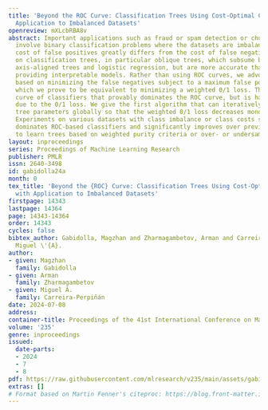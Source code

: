 ```yaml
---
title: 'Beyond the ROC Curve: Classification Trees Using Cost-Optimal Curves, with
  Application to Imbalanced Datasets'
openreview: mXLcbRBA8v
abstract: Important applications such as fraud or spam detection or churn prediction
  involve binary classification problems where the datasets are imbalanced and the
  cost of false positives greatly differs from the cost of false negatives. We focus
  on classification trees, in particular oblique trees, which subsume both the traditional
  axis-aligned trees and logistic regression, but are more accurate than both while
  providing interpretable models. Rather than using ROC curves, we advocate a loss
  based on minimizing the false negatives subject to a maximum false positive rate,
  which we prove to be equivalent to minimizing a weighted 0/1 loss. This yields a
  curve of classifiers that provably dominates the ROC curve, but is hard to optimize
  due to the 0/1 loss. We give the first algorithm that can iteratively update the
  tree parameters globally so that the weighted 0/1 loss decreases monotonically.
  Experiments on various datasets with class imbalance or class costs show this indeed
  dominates ROC-based classifiers and significantly improves over previous approaches
  to learn trees based on weighted purity criteria or over- or undersampling.
layout: inproceedings
series: Proceedings of Machine Learning Research
publisher: PMLR
issn: 2640-3498
id: gabidolla24a
month: 0
tex_title: 'Beyond the {ROC} Curve: Classification Trees Using Cost-Optimal Curves,
  with Application to Imbalanced Datasets'
firstpage: 14343
lastpage: 14364
page: 14343-14364
order: 14343
cycles: false
bibtex_author: Gabidolla, Magzhan and Zharmagambetov, Arman and Carreira-Perpi\~{n}\'{a}n,
  Miguel \'{A}.
author:
- given: Magzhan
  family: Gabidolla
- given: Arman
  family: Zharmagambetov
- given: Miguel Á.
  family: Carreira-Perpiñán
date: 2024-07-08
address:
container-title: Proceedings of the 41st International Conference on Machine Learning
volume: '235'
genre: inproceedings
issued:
  date-parts:
  - 2024
  - 7
  - 8
pdf: https://raw.githubusercontent.com/mlresearch/v235/main/assets/gabidolla24a/gabidolla24a.pdf
extras: []
# Format based on Martin Fenner's citeproc: https://blog.front-matter.io/posts/citeproc-yaml-for-bibliographies/
---
```

